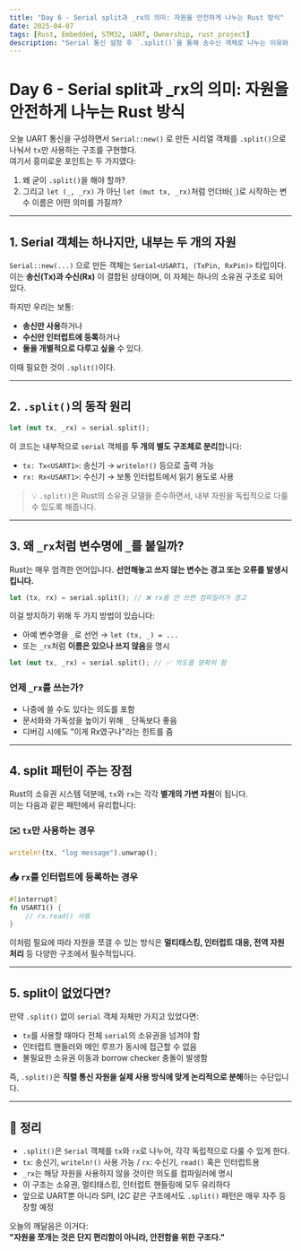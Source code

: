 ```yaml
---
title: "Day 6 - Serial split과 _rx의 의미: 자원을 안전하게 나누는 Rust 방식"
date: 2025-04-07
tags: [Rust, Embedded, STM32, UART, Ownership, rust_project]
description: "Serial 통신 설정 후 `.split()`을 통해 송수신 객체로 나누는 이유와 `_rx`처럼 변수명을 명시적으로 무시하는 Rust 스타일에 대해 설명합니다."
---
```


# Day 6 - Serial split과 _rx의 의미: 자원을 안전하게 나누는 Rust 방식

오늘 UART 통신을 구성하면서 `Serial::new()` 로 만든 시리얼 객체를 `.split()`으로 나눠서 `tx`만 사용하는 구조를 구현했다.  
여기서 흥미로운 포인트는 두 가지였다:

1. 왜 굳이 `.split()`을 해야 할까?
2. 그리고 `let (_, _rx)` 가 아닌 `let (mut tx, _rx)`처럼 언더바(`_`)로 시작하는 변수 이름은 어떤 의미를 가질까?

---

## 1. Serial 객체는 하나지만, 내부는 두 개의 자원

`Serial::new(...)` 으로 만든 객체는 `Serial<USART1, (TxPin, RxPin)>` 타입이다.  
이는 **송신(Tx)과 수신(Rx)** 이 결합된 상태이며, 이 자체는 하나의 소유권 구조로 되어 있다.

하지만 우리는 보통:

- **송신만 사용**하거나
- **수신만 인터럽트에 등록**하거나
- **둘을 개별적으로 다루고 싶을** 수 있다.

이때 필요한 것이 `.split()`이다.

---

## 2. `.split()`의 동작 원리

```rust
let (mut tx, _rx) = serial.split();
```

이 코드는 내부적으로 `serial` 객체를 **두 개의 별도 구조체로 분리**합니다:

- `tx: Tx<USART1>`: 송신기 → `writeln!()` 등으로 출력 가능
- `rx: Rx<USART1>`: 수신기 → 보통 인터럽트에서 읽기 용도로 사용

> 💡 `.split()`은 Rust의 소유권 모델을 준수하면서, 내부 자원을 독립적으로 다룰 수 있도록 해줍니다.

---

## 3. 왜 `_rx`처럼 변수명에 `_`를 붙일까?

Rust는 매우 엄격한 언어입니다. **선언해놓고 쓰지 않는 변수는 경고 또는 오류를 발생시킵니다.**

```rust
let (tx, rx) = serial.split(); // ❌ rx를 안 쓰면 컴파일러가 경고
```

이걸 방지하기 위해 두 가지 방법이 있습니다:

- 아예 변수명을 `_`로 선언 → `let (tx, _) = ...`
- 또는 `_rx`처럼 **이름은 있으나 쓰지 않음**을 명시

```rust
let (mut tx, _rx) = serial.split(); // ✅ 의도를 명확히 함
```

### 언제 `_rx`를 쓰는가?

- 나중에 쓸 수도 있다는 의도를 포함
- 문서화와 가독성을 높이기 위해 `_` 단독보다 좋음
- 디버깅 시에도 "이게 Rx였구나"라는 힌트를 줌

---

## 4. split 패턴이 주는 장점

Rust의 소유권 시스템 덕분에, `tx`와 `rx`는 각각 **별개의 가변 자원**이 됩니다.  
이는 다음과 같은 패턴에서 유리합니다:

### ✉️ `tx`만 사용하는 경우

```rust
writeln!(tx, "log message").unwrap();
```

### 📥 `rx`를 인터럽트에 등록하는 경우

```rust
#[interrupt]
fn USART1() {
    // rx.read() 사용
}
```

이처럼 필요에 따라 자원을 쪼갤 수 있는 방식은 **멀티태스킹, 인터럽트 대응, 전역 자원 처리** 등 다양한 구조에서 필수적입니다.

---

## 5. split이 없었다면?

만약 `.split()` 없이 `serial` 객체 자체만 가지고 있었다면:

- `tx`를 사용할 때마다 전체 `serial`의 소유권을 넘겨야 함
- 인터럽트 핸들러와 메인 루프가 동시에 접근할 수 없음
- 불필요한 소유권 이동과 borrow checker 충돌이 발생함

즉, `.split()`은 **직렬 통신 자원을 실제 사용 방식에 맞게 논리적으로 분해**하는 수단입니다.

---

## 🔁 정리

- `.split()`은 `Serial` 객체를 `tx`와 `rx`로 나누어, 각각 독립적으로 다룰 수 있게 한다.
- `tx`: 송신기, `writeln!()` 사용 가능 / `rx`: 수신기, `read()` 혹은 인터럽트용
- `_rx`는 해당 자원을 사용하지 않을 것이란 의도를 컴파일러에 명시
- 이 구조는 소유권, 멀티태스킹, 인터럽트 핸들링에 모두 유리하다
- 앞으로 UART뿐 아니라 SPI, I2C 같은 구조에서도 `.split()` 패턴은 매우 자주 등장할 예정

오늘의 깨달음은 이거다:  
**"자원을 쪼개는 것은 단지 편리함이 아니라, 안전함을 위한 구조다."**